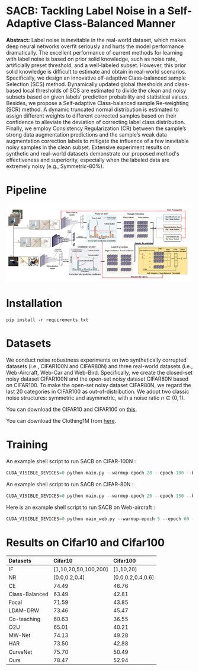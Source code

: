 # SACB: Tackling Label Noise in a Self-Adaptive Class-Balanced Manner
**Abstract:** Label noise is inevitable in the real-world dataset, which makes deep neural networks overfit seriously and hurts the model performance dramatically.
The excellent performance of current methods for learning with label noise is based on prior solid knowledge, such as noise rate, artificially preset threshold, and a well-labeled subset. However, this prior solid knowledge is difficult to estimate and obtain in real-world scenarios. Specifically, we design an innovative elf-adaptive Class-balanced sample Selection (SCS) method. Dynamically updated global thresholds and class-based local thresholds of SCS are estimated to divide the clean and noisy subsets based on given labels’ prediction probability and statistical values. Besides, we propose a Self-adaptive Class-balanced sample Re-weighting (SCR) method. A dynamic truncated normal distribution is estimated to assign different weights to different corrected samples based on their confidence to alleviate the deviation of correcting label class distribution. Finally, we employ Consistency Regularization (CR) between the sample’s strong data augmentation predictions and the sample’s weak data augmentation correction labels to mitigate the influence of a few inevitable noisy samples in the clean subset. Extensive experiment results on synthetic and real-world datasets demonstrate our proposed method's effectiveness and superiority, especially when the labeled data are extremely noisy (e.g., Symmetric-80%).

# Pipeline

![framework](Figure.png)

# Installation
```
pip install -r requirements.txt
```

# Datasets
We conduct noise robustness experiments on two synthetically corrupted datasets (i.e., CIFAR100N and CIFAR80N) and three real-world datasets (i.e., Web-Aircraft, Web-Car and Web-Bird.
Specifically, we create the closed-set noisy dataset CIFAR100N and the open-set noisy dataset CIFAR80N based on CIFAR100.
To make the open-set noisy dataset CIFAR80N, we regard the last 20 categories in CIFAR100 as out-of-distribution. 
We adopt two classic noise structures: symmetric and asymmetric, with a noise ratio $n \in (0,1)$.

You can download the CIFAR10 and CIFAR100 on [this](https://www.cs.toronto.edu/~kriz/cifar.html).

You can download the Clothing1M from [here](https://github.com/NUST-Machine-Intelligence-Laboratory/weblyFG-dataset).

# Training

An example shell script to run SACB on CIFAR-100N :

```python
CUDA_VISIBLE_DEVICES=0 python main.py --warmup-epoch 20 --epoch 100 --batch-size 128 --lr 0.01 --warmup-lr 0.05  --noise-type symmetric --closeset-ratio 0.2 --lr-decay cosine:20,5e-4,100  --opt sgd --dataset cifar100nc  --momentum_scs 0.9 --momentum_scr 0.9 --alpha 1.0 --aph 0.99 
```
An example shell script to run SACB on CIFAR-80N :

```python
CUDA_VISIBLE_DEVICES=0 python main.py --warmup-epoch 20 --epoch 150 --batch-size 128 --lr 0.05 --warmup-lr 0.05  --noise-type symmetric --closeset-ratio 0.2 --lr-decay cosine:20,5e-4,140  --opt sgd --dataset cifar80no  --momentum_scs 0.999 --momentum_scr 0.85 --alpha 0.5 --aph 0.99  
```
Here is an example shell script to run SACB on Web-aircraft :

```python
CUDA_VISIBLE_DEVICES=0 python main_web.py --warmup-epoch 5 --epoch 60 --batch-size 32 --lr 0.00008 --warmup-lr 0.00005  --lr-decay cosine:5,1e-6,55 --weight-decay 5e-4 --seed 2023 --opt adam --dataset web-aircraft --gpu 0 --momentum_scs 0.95 --momentum_scr 0.99 --alpha 1 --aph 0.99
```

# Results on Cifar10 and Cifar100

| Datasets               |  Cifar10               |   Cifar100                | 
|:-----------------------|:-----------------------|:--------------------------|
|  IF                    | [1,10,20,50,100,200]   |    [1,10,20]              |
|  NR                    |  [0.0,0.2,0.4]         |     [0.0,0.2,0.4,0.6]     |
|  CE                    |  74.49                 | 46.76                     |
|  Class-Balanced        |63.49                   |     42.81                 |
|  Focal                 |71.59                   |         43.85             |
|  LDAM-DRW              |  73.46                 |         45.47             |
|Co-teaching             |  60.63                 |         36.55             |
|O2U                     |  65.01                 |         40.21             |
|MW-Net                  |  74.13                 |         49.28             |
|HAR                     | 73.50                  |          42.88            |
|CurveNet                |  75.70                 | 50.49                     |
|Ours                    |78.47                   |     52.94                 |

